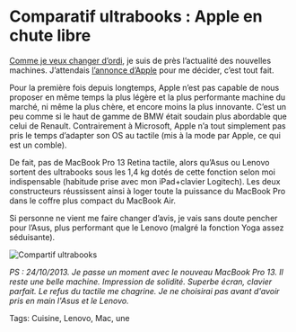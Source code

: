 # Comparatif ultrabooks : Apple en chute libre

[Comme je veux changer d’ordi](/2013/10/20/asus-zenbook-ux301la-lenovo-yoga-pro-2-ou-mac/), je suis de près l’actualité des nouvelles machines. J’attendais [l’annonce d’Apple](http://store.apple.com/fr/buy-mac/macbook-pro) pour me décider, c’est tout fait.

Pour la première fois depuis longtemps, Apple n’est pas capable de nous proposer en même temps la plus légère et la plus performante machine du marché, ni même la plus chère, et encore moins la plus innovante. C’est un peu comme si le haut de gamme de BMW était soudain plus abordable que celui de Renault. Contrairement à Microsoft, Apple n’a tout simplement pas pris le temps d’adapter son OS au tactile (mis à la mode par Apple, ce qui est un comble).

De fait, pas de MacBook Pro 13 Retina tactile, alors qu’Asus ou Lenovo sortent des ultrabooks sous les 1,4 kg dotés de cette fonction selon moi indispensable (habitude prise avec mon iPad+clavier Logitech). Les deux constructeurs réussissent ainsi à loger toute la puissance du MacBook Pro dans le coffre plus compact du MacBook Air.

Si personne ne vient me faire changer d’avis, je vais sans doute pencher pour l’Asus, plus performant que le Lenovo (malgré la fonction Yoga assez séduisante).

![Compartif ultrabooks](https://tcrouzet.com/images_tc/2013/10/ultrabooks.png)

*PS : 24/10/2013. Je passe un moment avec le nouveau MacBook Pro 13. Il reste une belle machine. Impression de solidité. Superbe écran, clavier parfait. Le refus du tactile me chagrine. Je ne choisirai pas avant d'avoir pris en main l'Asus et le Lenovo.*

Tags: Cuisine, Lenovo, Mac, une